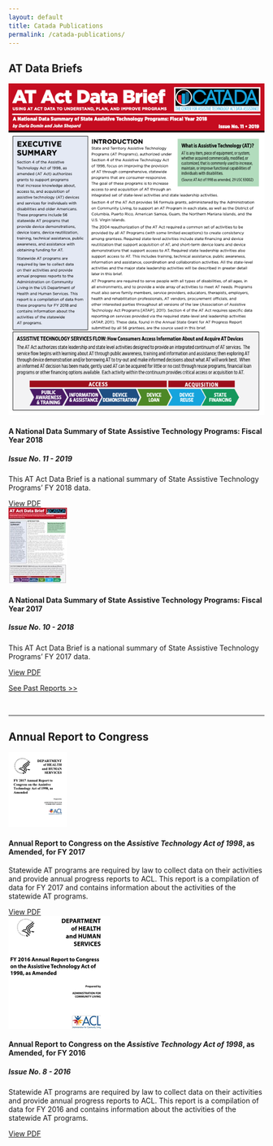 ```yaml
---
layout: default
title: Catada Publications
permalink: /catada-publications/
---
```

<div class="container">
	<h2 class="block-heading"><span>AT Data Briefs</span></h2>
	<div class="row">
		<div class="col-md-6 d-flex">
			<div class="card bg-light">
				<div class="card-body">
					<div class="row">
						<div class="col-md-3">
							<div class="image ">
								<img class="img-fluid"
									src="/assets/catada_pub_thumbs/ATAP 2019_F_th.png"
									alt="Card image" />
							</div>
						</div>
						<div class="col-md-9">
							<div class="content">
								<h4 class="card-title">
									A National Data Summary of State Assistive Technology Programs: Fiscal Year 2018
								</h4>
								<h5 class="card-subtitle mb-2 text-muted">Issue No. 11 - 2019</h5>
								<p class="card-text">This AT Act Data Brief is a national summary of State Assistive Technology Programs’ FY 2018 data.
								</p>
								<a href="/assets/files/ATAP 2019_F.pdf" class="btn btn-primary">View
									PDF</a>
							</div>
						</div>
					</div>
				</div>
			</div>
		</div>
	<div class="col-md-6 d-flex">
			<div class="card bg-light">
				<div class="card-body">
					<div class="row">
						<div class="col-md-3">
							<div class="image ">
								<img class="img-fluid"
									src="/assets/catada_pub_thumbs/AT_Report_FY17_FinalAccessible_thumb.jpg"
									alt="Card image" />
							</div>
						</div>
						<div class="col-md-9">
							<div class="content">
								<h4 class="card-title">
									A National Data Summary of State Assistive Technology Programs: Fiscal Year 2017
								</h4>
								<h5 class="card-subtitle mb-2 text-muted">Issue No. 10 - 2018</h5>
								<p class="card-text">This AT Act Data Brief is a national summary of State Assistive
									Technology Programs’ FY 2017 data.
								</p>
								<a href="/assets/files/AT_Report_FY17_FinalAccessible.pdf" class="btn btn-primary">View
									PDF</a>
							</div>
						</div>
					</div>
				</div>
			</div>
		</div>
	</div>
	<p><a class="float-right" href="/publications-archive">See Past Reports >></a></p>
	<br />
	<hr />
	<h2 class="block-heading"><span>Annual Report to Congress</span></h2>
	<div class="row">
		<div class="col-md-6 d-flex">
			<div class="card bg-light">
				<div class="card-body">
					<div class="row">
						<div class="col-md-3">
							<div class="image">
								<img class="img-fluid"
									src="/assets/catada_pub_thumbs/FY_2017_Annual_Report to_Congress_on_ATd_th.png"
									alt="Card image" />
							</div>
						</div>
						<div class="col-md-9">
							<div class="content">
								<h4 class="card-title">
									Annual Report to Congress on the <em>Assistive Technology Act of 1998</em>, as Amended, for FY 2017
								</h4>
								<p class="card-text">Statewide AT programs are required by law to collect data on their activities and provide annual progress reports to ACL. This report is a compilation of data for FY 2017 and contains information about the activities of the statewide AT programs.
								</p>
								<a href="/assets/files/FY_2017_Annual_Report to_Congress_on_ATd.pdf" class="btn btn-primary">View
									PDF</a>
							</div>
						</div>
					</div>
				</div>
			</div>
		</div>
		<div class="col-md-6 d-flex">
			<div class="card bg-light">
				<div class="card-body">
					<div class="row">
						<div class="col-md-3">
							<div class="image">
								<img class="img-fluid" src="/assets/Annual-Report-to-Congress-FY16-thumb.png"
									alt="Card image" />
							</div>
						</div>
						<div class="col-md-9">
							<div class="content">
								<h4 class="card-title">
									Annual Report to Congress on the <em>Assistive Technology Act of 1998</em>, as
									Amended, for FY 2016
								</h4>
								<h5 class="card-subtitle mb-2 text-muted">Issue No. 8 - 2016</h5>
								<p class="card-text">Statewide AT programs are required by law to collect data on their
									activities and provide annual progress reports to ACL. This report is a compilation
									of data for FY 2016 and contains information about the activities of the statewide
									AT programs.
								</p>
								<a href="/assets/files/Annual-Report-to-Congress-FY16.pdf" class="btn btn-primary">View
									PDF</a>
							</div>
						</div>
					</div>
				</div>
			</div>
		</div>
		<!--end card-->
	</div>
</div>
